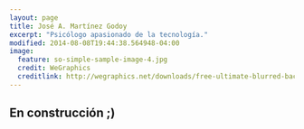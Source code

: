```yaml
---
layout: page
title: José A. Martínez Godoy
excerpt: "Psicólogo apasionado de la tecnología."
modified: 2014-08-08T19:44:38.564948-04:00
image:
  feature: so-simple-sample-image-4.jpg
  credit: WeGraphics
  creditlink: http://wegraphics.net/downloads/free-ultimate-blurred-background-pack/
---
```


## En construcción ;)